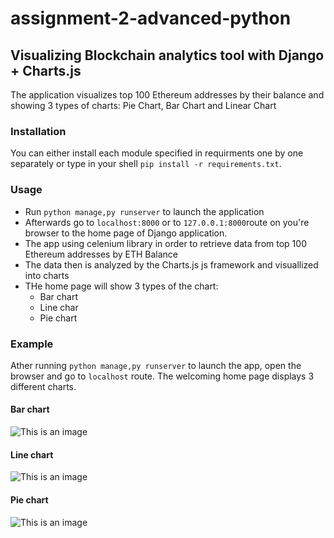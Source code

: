 # assignment-2-advanced-python
## Visualizing Blockchain analytics tool with Django + Charts.js
The application visualizes top 100 Ethereum addresses by their balance and showing 3 types of charts: Pie Chart, Bar Chart and Linear Chart

### Installation 
You can either install each module specified in requirments one by one separately or type in your shell ```pip install -r requirements.txt```.

### Usage
* Run ```python manage,py runserver``` to launch the application
* Afterwards go to ```localhost:8000``` or to ```127.0.0.1:8000```route on you're browser to the home page of Django application.
* The app using celenium library in order to retrieve data from top 100 Ethereum addresses by ETH Balance
* The data then is analyzed by the Charts.js js framework and visuallized into charts
* THe home page will show 3 types of the chart:
   -  Bar chart
   -  Line char
   - Pie chart

### Example
Ather running ```python manage,py runserver``` to launch the app, open the browser and go to ```localhost``` route.
The welcoming home page displays 3 different charts.
#### Bar chart
![This is an image](https://cdn.discordapp.com/attachments/540499123053396013/941005151660023818/unknown.png)
#### Line chart
![This is an image](https://cdn.discordapp.com/attachments/540499123053396013/941005152364679258/unknown.png)
#### Pie chart
![This is an image](https://cdn.discordapp.com/attachments/540499123053396013/941005152066895902/unknown.png)
